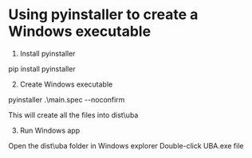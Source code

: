 # Using pyinstaller to create a Windows executable

1. Install pyinstaller

pip install pyinstaller

2. Create Windows executable

pyinstaller .\main.spec --noconfirm

This will create all the files into dist\uba

3. Run Windows app

Open the dist\uba folder in Windows explorer
Double-click UBA.exe file

